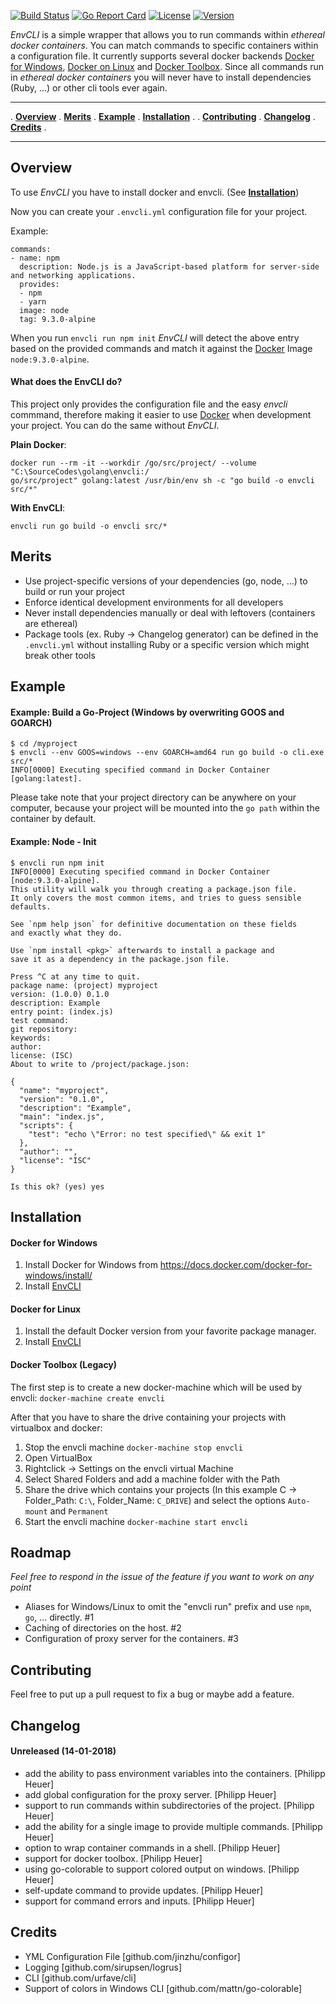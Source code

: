 [![Build Status](https://travis-ci.org/PhilippHeuer/EnvCLI.svg?branch=master)](https://travis-ci.org/PhilippHeuer/EnvCLI)
[![Go Report Card](https://goreportcard.com/badge/philippheuer/envcli)](http://goreportcard.com/report/philippheuer/envcli)
[![License](https://img.shields.io/badge/license-MIT-blue.svg)](https://github.com/PhilippHeuer/envcli/blob/master/LICENSE.md)
[![Version](https://img.shields.io/github/tag/philippheuer/envcli.svg)]()

*EnvCLI* is a simple wrapper that allows you to run commands within *ethereal docker containers*. You can match commands to specific containers within a configuration file.
It currently supports several docker backends [Docker for Windows](https://docs.docker.com/docker-for-windows/install/), [Docker on Linux](https://docs.docker.com/engine/installation/) and [Docker Toolbox](https://docs.docker.com/toolbox/overview/).
Since all commands run in *ethereal docker containers* you will never have to install dependencies (Ruby, ...) or other cli tools ever again.

---

. **[Overview](#overview)** . **[Merits](#merits)** . **[Example](#example)** . **[Installation](#installation)** .
. **[Contributing](#contributing)** . **[Changelog](#changelog)** . **[Credits](#credits)** .

---

## Overview

To use *EnvCLI* you have to install docker and envcli. (See **[Installation](#installation)**)

Now you can create your `.envcli.yml` configuration file for your project.

Example:
```
commands:
- name: npm
  description: Node.js is a JavaScript-based platform for server-side and networking applications.
  provides:
  - npm
  - yarn
  image: node
  tag: 9.3.0-alpine
```

When you run `envcli run npm init` *EnvCLI* will detect the above entry based on the provided commands and match it against the [Docker](https://www.docker.com/) Image `node:9.3.0-alpine`.

#### What does the EnvCLI do?

This project only provides the configuration file and the easy *envcli* commmand, therefore making it easier to use [Docker](https://www.docker.com/) when development your project. You can do the same without *EnvCLI*.

**Plain Docker**:
```
docker run --rm -it --workdir /go/src/project/ --volume "C:\SourceCodes\golang\envcli:/
go/src/project" golang:latest /usr/bin/env sh -c "go build -o envcli src/*"
```

**With EnvCLI**:
```
envcli run go build -o envcli src/*
```

## Merits

 - Use project-specific versions of your dependencies (go, node, ...) to build or run your project
 - Enforce identical development environments for all developers
 - Never install dependencies manually or deal with leftovers (containers are ethereal)
 - Package tools (ex. Ruby -> Changelog generator) can be defined in the `.envcli.yml` without installing Ruby or a specific version which might break other tools

## Example

#### Example: Build a Go-Project (Windows by overwriting GOOS and GOARCH)
```
$ cd /myproject
$ envcli --env GOOS=windows --env GOARCH=amd64 run go build -o cli.exe src/*
INFO[0000] Executing specified command in Docker Container [golang:latest].
```

Please take note that your project directory can be anywhere on your computer, because your project will be mounted into the `go path` within the container by default.

#### Example: Node - Init

```
$ envcli run npm init
INFO[0000] Executing specified command in Docker Container [node:9.3.0-alpine].
This utility will walk you through creating a package.json file.
It only covers the most common items, and tries to guess sensible defaults.

See `npm help json` for definitive documentation on these fields
and exactly what they do.

Use `npm install <pkg>` afterwards to install a package and
save it as a dependency in the package.json file.

Press ^C at any time to quit.
package name: (project) myproject
version: (1.0.0) 0.1.0
description: Example
entry point: (index.js)
test command:
git repository:
keywords:
author:
license: (ISC)
About to write to /project/package.json:

{
  "name": "myproject",
  "version": "0.1.0",
  "description": "Example",
  "main": "index.js",
  "scripts": {
    "test": "echo \"Error: no test specified\" && exit 1"
  },
  "author": "",
  "license": "ISC"
}

Is this ok? (yes) yes
```

## Installation

#### **Docker for Windows**

1. Install Docker for Windows from https://docs.docker.com/docker-for-windows/install/
2. Install [EnvCLI](https://bin.equinox.io/c/ezRXCVys3aV/envcli-stable-windows-amd64.msi)

#### **Docker for Linux**

1. Install the default Docker version from your favorite package manager.
2. Install [EnvCLI](https://dl.equinox.io/philippheuer/envcli/stable)

#### **Docker Toolbox (Legacy)**

The first step is to create a new docker-machine which will be used by envcli: `docker-machine create envcli`

After that you have to share the drive containing your projects with virtualbox and docker:
 1. Stop the envcli machine `docker-machine stop envcli`
 2. Open VirtualBox
 3. Rightclick -> Settings on the envcli virtual Machine
 4. Select Shared Folders and add a machine folder with the Path
 5. Share the drive which contains your projects (In this example C -> Folder_Path: `C:\`, Folder_Name: `C_DRIVE`) and select the options `Auto-mount` and `Permanent`
 6. Start the envcli machine `docker-machine start envcli`

## Roadmap

*Feel free to respond in the issue of the feature if you want to work on any point*

- Aliases for Windows/Linux to omit the "envcli run" prefix and use `npm`, `go`, ... directly. #1
- Caching of directories on the host. #2
- Configuration of proxy server for the containers. #3

## Contributing

Feel free to put up a pull request to fix a bug or maybe add a feature.

## Changelog

#### Unreleased (14-01-2018)

* add the ability to pass environment variables into the containers. [Philipp Heuer]
* add global configuration for the proxy server. [Philipp Heuer]
* support to run commands within subdirectories of the project. [Philipp Heuer]
* add the ability for a single image to provide multiple commands. [Philipp Heuer]
* option to wrap container commands in a shell. [Philipp Heuer]
* support for docker toolbox. [Philipp Heuer]
* using go-colorable to support colored output on windows. [Philipp Heuer]
* self-update command to provide updates. [Philipp Heuer]
* support for command errors and inputs. [Philipp Heuer]

## Credits

- YML Configuration File [github.com/jinzhu/configor]
- Logging [github.com/sirupsen/logrus]
- CLI [github.com/urfave/cli]
- Support of colors in Windows CLI [github.com/mattn/go-colorable]
